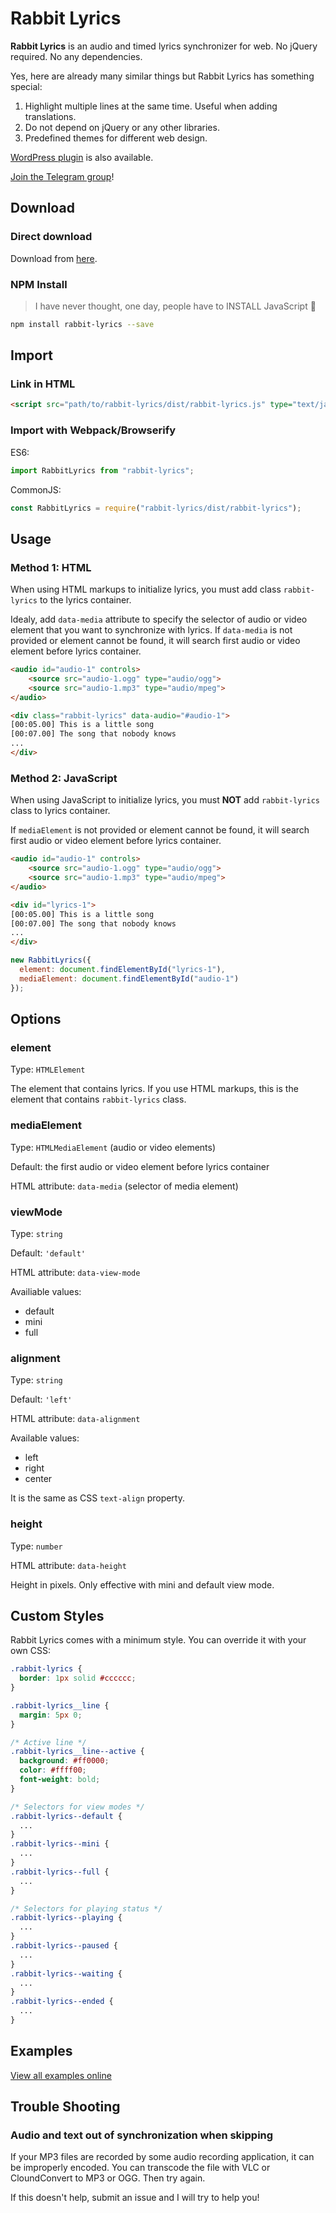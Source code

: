# Rabbit Lyrics

**Rabbit Lyrics** is an audio and timed lyrics synchronizer for web. No jQuery
required. No any dependencies.

Yes, here are already many similar things but Rabbit Lyrics has something special:

1. Highlight multiple lines at the same time. Useful when adding translations.
2. Do not depend on jQuery or any other libraries.
3. Predefined themes for different web design.

[WordPress plugin](https://gitlab.com/guoyunhe/rabbit-lyrics-wp) is also available.

[Join the Telegram group](https://t.me/rabbit_lyrics)!

## Download

### Direct download

Download from [here](https://gitlab.com/guoyunhe/rabbit-lyrics/releases).

### NPM Install

> I have never thought, one day, people have to INSTALL JavaScript :thinking:

```bash
npm install rabbit-lyrics --save
```

## Import

### Link in HTML

```html
<script src="path/to/rabbit-lyrics/dist/rabbit-lyrics.js" type="text/javascript">
```

### Import with Webpack/Browserify

ES6:

```js
import RabbitLyrics from "rabbit-lyrics";
```

CommonJS:

```js
const RabbitLyrics = require("rabbit-lyrics/dist/rabbit-lyrics");
```

## Usage

### Method 1: HTML

When using HTML markups to initialize lyrics, you must add class `rabbit-lyrics`
to the lyrics container.

Idealy, add `data-media` attribute to specify the selector of audio or video
element that you want to synchronize with lyrics. If `data-media` is not provided
or element cannot be found, it will search first audio or video element before
lyrics container.

```html
<audio id="audio-1" controls>
    <source src="audio-1.ogg" type="audio/ogg">
    <source src="audio-1.mp3" type="audio/mpeg">
</audio>

<div class="rabbit-lyrics" data-audio="#audio-1">
[00:05.00] This is a little song
[00:07.00] The song that nobody knows
...
</div>
```

### Method 2: JavaScript

When using JavaScript to initialize lyrics, you must **NOT** add `rabbit-lyrics`
class to lyrics container.

If `mediaElement` is not provided or element cannot be found, it will search first
audio or video element before lyrics container.

```html
<audio id="audio-1" controls>
    <source src="audio-1.ogg" type="audio/ogg">
    <source src="audio-1.mp3" type="audio/mpeg">
</audio>

<div id="lyrics-1">
[00:05.00] This is a little song
[00:07.00] The song that nobody knows
...
</div>
```

```js
new RabbitLyrics({
  element: document.findElementById("lyrics-1"),
  mediaElement: document.findElementById("audio-1")
});
```

## Options

### element

Type: `HTMLElement`

The element that contains lyrics. If you use HTML markups, this is the element
that contains `rabbit-lyrics` class.

### mediaElement

Type: `HTMLMediaElement` (audio or video elements)

Default: the first audio or video element before lyrics container

HTML attribute: `data-media` (selector of media element)

### viewMode

Type: `string`

Default: `'default'`

HTML attribute: `data-view-mode`

Availiable values:

- default
- mini
- full

### alignment

Type: `string`

Default: `'left'`

HTML attribute: `data-alignment`

Available values:

- left
- right
- center

It is the same as CSS `text-align` property.

### height

Type: `number`

HTML attribute: `data-height`

Height in pixels. Only effective with mini and default view mode.

## Custom Styles

Rabbit Lyrics comes with a minimum style. You can override it with your own CSS:

```css
.rabbit-lyrics {
  border: 1px solid #cccccc;
}

.rabbit-lyrics__line {
  margin: 5px 0;
}

/* Active line */
.rabbit-lyrics__line--active {
  background: #ff0000;
  color: #ffff00;
  font-weight: bold;
}

/* Selectors for view modes */
.rabbit-lyrics--default {
  ...
}
.rabbit-lyrics--mini {
  ...
}
.rabbit-lyrics--full {
  ...
}

/* Selectors for playing status */
.rabbit-lyrics--playing {
  ...
}
.rabbit-lyrics--paused {
  ...
}
.rabbit-lyrics--waiting {
  ...
}
.rabbit-lyrics--ended {
  ...
}
```

## Examples

[View all examples online](https://guoyunhe.gitlab.io/rabbit-lyrics/#examples)

## Trouble Shooting

### Audio and text out of synchronization when skipping

If your MP3 files are recorded by some audio recording application, it can be improperly encoded. You can transcode the file with VLC or CloundConvert to MP3 or OGG. Then try again.

If this doesn't help, submit an issue and I will try to help you!
